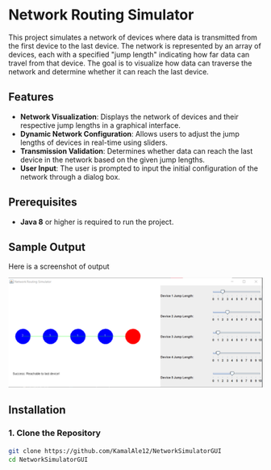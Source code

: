 # Network Routing Simulator

This project simulates a network of devices where data is transmitted from the first device to the last device. The network is represented by an array of devices, each with a specified "jump length" indicating how far data can travel from that device. The goal is to visualize how data can traverse the network and determine whether it can reach the last device.

## Features

- **Network Visualization**: Displays the network of devices and their respective jump lengths in a graphical interface.
- **Dynamic Network Configuration**: Allows users to adjust the jump lengths of devices in real-time using sliders.
- **Transmission Validation**: Determines whether data can reach the last device in the network based on the given jump lengths.
- **User Input**: The user is prompted to input the initial configuration of the network through a dialog box.

## Prerequisites

- **Java 8** or higher is required to run the project.

## Sample Output

Here is a screenshot of output

![Network Visualization](./networksimulationusingjava.png)

## Installation

### 1. Clone the Repository

```bash
git clone https://github.com/KamalAle12/NetworkSimulatorGUI
cd NetworkSimulatorGUI



